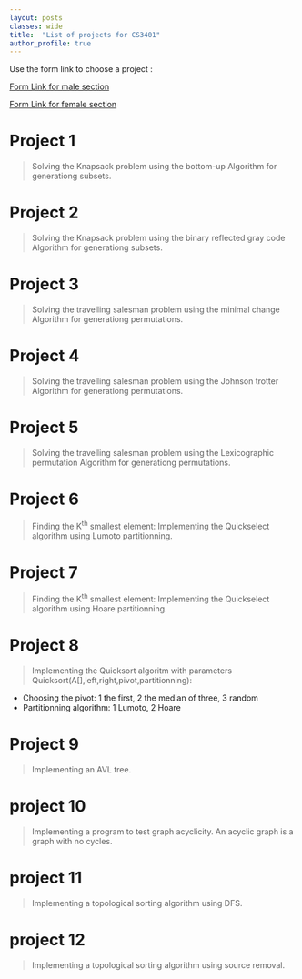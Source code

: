```yaml
---
layout: posts
classes: wide
title:  "List of projects for CS3401"
author_profile: true
---
```

Use the form link to choose a project : 

[Form Link for male section](https://forms.gle/epTUNa6T51AF1vSp6)

[Form Link for female section](https://forms.gle/fKY6qwwh6shRWEVN8)

# Project 1
> Solving the Knapsack problem using the bottom-up Algorithm for generationg subsets.

# Project 2
> Solving the Knapsack problem using the binary reflected gray code Algorithm for generationg subsets.

# Project 3
> Solving the travelling salesman problem using the minimal change Algorithm for generationg permutations.

# Project 4
> Solving the travelling salesman problem using the Johnson trotter Algorithm for generationg permutations.

# Project 5
> Solving the travelling salesman problem using the Lexicographic permutation Algorithm for generationg permutations.

# Project 6
> Finding the K<sup>th</sup> smallest element: Implementing the Quickselect algorithm using Lumoto partitionning.

# Project 7
> Finding the K<sup>th</sup> smallest element: Implementing the Quickselect algorithm using Hoare partitionning.

# Project 8
> Implementing the Quicksort algoritm with parameters Quicksort(A[],left,right,pivot,partitionning):
- Choosing the pivot: 1 the first, 2 the median of three, 3 random
- Partitionning algorithm: 1 Lumoto, 2 Hoare

# Project 9
> Implementing an AVL tree.

# project 10
> Implementing a program to test graph acyclicity. An acyclic graph is a graph with no cycles.

# project 11
> Implementing a topological sorting algorithm using DFS.

# project 12
> Implementing a topological sorting algorithm using source removal.